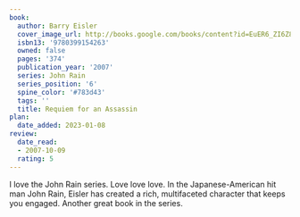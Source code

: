 ```yaml
---
book:
  author: Barry Eisler
  cover_image_url: http://books.google.com/books/content?id=EuER6_ZI6Z8C&printsec=frontcover&img=1&zoom=1&edge=curl&source=gbs_api
  isbn13: '9780399154263'
  owned: false
  pages: '374'
  publication_year: '2007'
  series: John Rain
  series_position: '6'
  spine_color: '#783d43'
  tags: ''
  title: Requiem for an Assassin
plan:
  date_added: 2023-01-08
review:
  date_read:
  - 2007-10-09
  rating: 5
---
```


I love the John Rain series. Love love love. In the Japanese-American hit man John Rain, Eisler has created a rich, multifaceted character that keeps you engaged. Another great book in the series.

